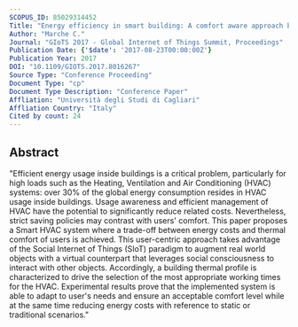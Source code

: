 ```yaml
---
SCOPUS_ID: 85029314452
Title: "Energy efficiency in smart building: A comfort aware approach based on Social Internet of Things"
Author: "Marche C."
Journal: "GIoTS 2017 - Global Internet of Things Summit, Proceedings"
Publication Date: {'$date': '2017-08-23T00:00:00Z'}
Publication Year: 2017
DOI: "10.1109/GIOTS.2017.8016267"
Source Type: "Conference Proceeding"
Document Type: "cp"
Document Type Description: "Conference Paper"
Affliation: "Università degli Studi di Cagliari"
Affliation Country: "Italy"
Cited by count: 24
---
```


## Abstract
"Efficient energy usage inside buildings is a critical problem, particularly for high loads such as the Heating, Ventilation and Air Conditioning (HVAC) systems: over 30% of the global energy consumption resides in HVAC usage inside buildings. Usage awareness and efficient management of HVAC have the potential to significantly reduce related costs. Nevertheless, strict saving policies may contrast with users' comfort. This paper proposes a Smart HVAC system where a trade-off between energy costs and thermal comfort of users is achieved. This user-centric approach takes advantage of the Social Internet of Things (SIoT) paradigm to augment real world objects with a virtual counterpart that leverages social consciousness to interact with other objects. Accordingly, a building thermal profile is characterized to drive the selection of the most appropriate working times for the HVAC. Experimental results prove that the implemented system is able to adapt to user's needs and ensure an acceptable comfort level while at the same time reducing energy costs with reference to static or traditional scenarios."
